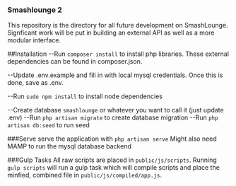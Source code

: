 ### Smashlounge 2
This repository is the directory for all future development on SmashLounge. Signficant work will be put in building 
an external API as well as a more modular interface. 

##Installation
--Run `composer install` to install php libraries. These external dependencies can be found in composer.json.

--Update .env.example and fill in with local mysql credentials. Once this is done, save as .env.

--Run `sudo npm install` to install node dependencies

--Create database `smashlounge` or whatever you want to call it (just update .env)
--Run `php artisan migrate` to create database migration 
--Run `php artisan db:seed` to run seed

###Serve
serve the application with `php artisan serve`
Might also need MAMP to run the mysql database backend

###Gulp Tasks
All raw scripts are placed in `public/js/scripts`. Running `gulp scripts` will run a gulp
task which will compile scripts and place the minfied, combined file in `public/js/compiled/app.js`.
